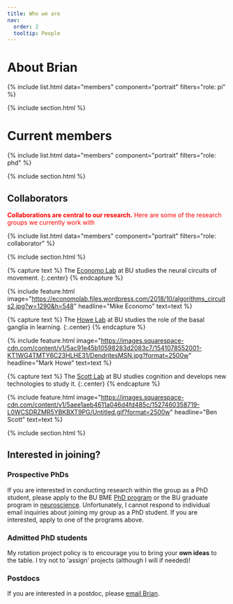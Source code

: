 ```yaml
---
title: Who we are
nav:
  order: 2
  tooltip: People
---
```


# <i class="fas fa-users"></i> About Brian

{%
  include list.html
  data="members"
  component="portrait"
  filters="role: pi"
%}

{% include section.html %}

# Current members

{%
  include list.html
  data="members"
  component="portrait"
  filters="role: phd"
%}

{% include section.html %}

## Collaborators

**<span style="color:red">Collaborations are central to our research.</span>** <span style="color:red">Here are some of the research groups we currently work with</span>

{%
  include list.html
  data="members"
  component="portrait"
  filters="role: collaborator"
%}

{% include section.html %}

{% capture text %}
The <a href="https://economolab.org/">Economo Lab</a> at BU studies the neural circuits of movement.
{:.center}
{% endcapture %}

{%
  include feature.html
  image="https://economolab.files.wordpress.com/2018/10/algorithms_circuits2.jpg?w=1290&h=548"
  headline="Mike Economo"
  text=text
%}

{% capture text %}
The <a href="https://www.howe-lab.org/">Howe Lab</a> at BU studies the role of the basal ganglia in learning.
{:.center}
{% endcapture %}

{%
  include feature.html
  image="https://images.squarespace-cdn.com/content/v1/5ac91e45b10598283d2083c7/1541078552001-KT1WG4TMTY6C23HLHE31/DendritesMSN.jpg?format=2500w"
  headline="Mark Howe"
  text=text
%}

{% capture text %}
The <a href="https://www.scottcognitionlab.com/">Scott Lab</a> at BU studies cognition and develops new technologies to study it.
{:.center}
{% endcapture %}

{%
  include feature.html
  image="https://images.squarespace-cdn.com/content/v1/5aee1aeb4611a046d4fd485c/1527460358719-L0WCSDRZMR5YBKBXT9PG/Untitled.gif?format=2500w"
  headline="Ben Scott"
  text=text
%}

{% include section.html %}

## Interested in joining?
### Prospective PhDs
If you are interested in conducting research within the group as a PhD student, please apply to the BU BME [PhD program](https://www.bu.edu/eng/academics/explore-degree-programs/phd-in-biomedical-engineering/) or the BU graduate program in [neuroscience](  https://www.bu.edu/neuro/academics/graduate/). Unfortunately, I cannot respond to individual email inquiries about joining my group as a PhD student. If you are interested, apply to one of the programs above. 

### Admitted PhD students
My rotation project policy is to encourage you to bring your **own ideas** to the table. I try not to 'assign' projects (although I will if needed)!

### Postdocs
If you are interested in a postdoc, please [email Brian](mailto:bddepasq@bu.edu).  

<!--- ## Funding

Our work is made possible by funding from several organizations.
{:.center}

{%
  include gallery.html
  style="square"

  image1="images/photo.jpg"
  link1="https://nasa.gov/"
  tooltip1="Cool Foundation"

%}
-->